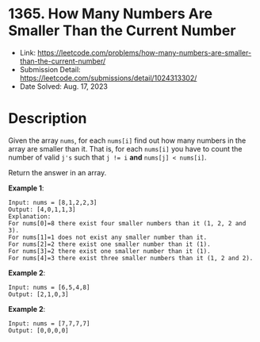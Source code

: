 # 1365. How Many Numbers Are Smaller Than the Current Number

- Link: https://leetcode.com/problems/how-many-numbers-are-smaller-than-the-current-number/
- Submission Detail: https://leetcode.com/submissions/detail/1024313302/
- Date Solved: Aug. 17, 2023

# Description

Given the array `nums`, for each `nums[i]` find out how many numbers in the array are smaller than it. That is, for each `nums[i]` you have to count the number of valid `j's` such that `j != i` **and** `nums[j] < nums[i]`.

Return the answer in an array.

**Example 1**:

```
Input: nums = [8,1,2,2,3]
Output: [4,0,1,1,3]
Explanation:
For nums[0]=8 there exist four smaller numbers than it (1, 2, 2 and 3).
For nums[1]=1 does not exist any smaller number than it.
For nums[2]=2 there exist one smaller number than it (1).
For nums[3]=2 there exist one smaller number than it (1).
For nums[4]=3 there exist three smaller numbers than it (1, 2 and 2).
```

**Example 2**:

```
Input: nums = [6,5,4,8]
Output: [2,1,0,3]
```

**Example 2**:

```
Input: nums = [7,7,7,7]
Output: [0,0,0,0]
```
